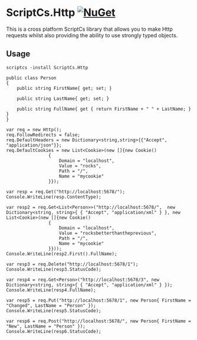# ScriptCs.Http [![NuGet](http://img.shields.io/nuget/v/ScriptCs.Http.svg?style=flat)](https://www.nuget.org/packages/ScriptCs.Http/)

This is a cross platform ScriptCs library that allows you to make Http requests whilst also providing the ability to use strongly typed objects.

## Usage

`scriptcs -install ScriptCs.Http` 

```
public class Person
{
    public string FirstName{ get; set; }

    public string LastName{ get; set; }

    public string FullName{ get { return FirstName + " " + LastName; } }
}

var req = new Http();
req.FollowRedirects = false;
req.DefaultHeaders = new Dictionary<string,string>{{"Accept", "application/json"}};
req.DefaultCookies = new List<Cookie>(new []{new Cookie()
                {
                    Domain = "localhost",
                    Value = "rocks",
                    Path = "/",
                    Name = "mycookie"
                }});

var resp = req.Get("http://localhost:5678/");
Console.WriteLine(resp.ContentType);

var resp2 = req.Get<List<Person>>("http://localhost:5678/",  new Dictionary<string, string>{ { "Accept", "application/xml" } }, new List<Cookie>(new []{new Cookie()
                {
                    Domain = "localhost",
                    Value = "rocksbetterthantheprevious",
                    Path = "/",
                    Name = "mycookie"
                }}));
Console.WriteLine(resp2.First().FullName);

var resp3 = req.Delete("http://localhost:5678/1");
Console.WriteLine(resp3.StatusCode);

var resp4 = req.Get<Person>("http://localhost:5678/3", new Dictionary<string, string>{ { "Accept", "application/xml" } });
Console.WriteLine(resp4.FullName);

var resp5 = req.Put("http://localhost:5678/1", new Person{ FirstName = "Changed", LastName = "Person" });
Console.WriteLine(resp5.StatusCode);

var resp6 = req.Post("http://localhost:5678/", new Person{ FirstName = "New", LastName = "Person" });
Console.WriteLine(resp6.StatusCode);
```
